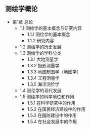 ## 测绘学概论
- 第1章 总论
	- 1.1 测绘学的基本概念与研究内容
		- 1.1.1 测绘学的基本概念
		- 1.1.2 研究内容
	- 1.2 测绘学的历史发展
	- 1.3 测绘学的学科分类
		- 1.3.1 大地测量学
		- 1.3.2 摄影测量学
		- 1.3.3 地图制图学（地图学）
		- 1.3.4 工程测量学
		- 1.3.5 海洋测绘学
	- 1.4 测绘学的现代发展
	- 1.5 测绘学的科学地位和作用
		- 1.5.1 在科学研究中的作用
		- 1.5.2 在国民经济建设中的作用
		- 1.5.3 在国防建设中的作用
		- 1.5.4 在社会发展中的作用
